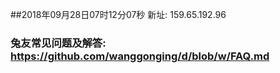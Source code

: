 ##2018年09月28日07时12分07秒 新址: 159.65.192.96
### 兔友常见问题及解答: https://github.com/wanggonging/d/blob/w/FAQ.md
